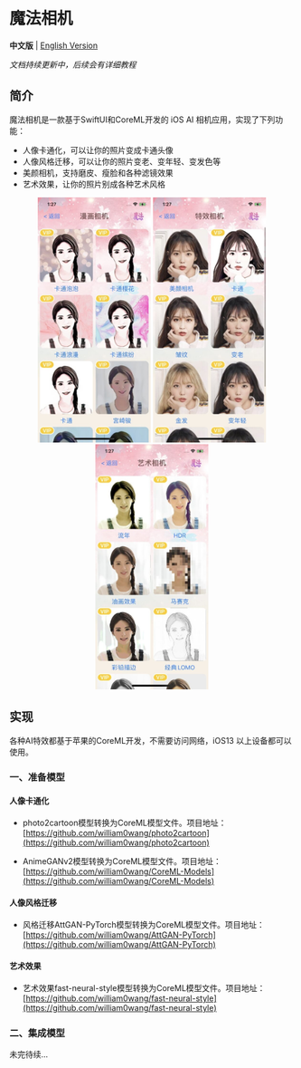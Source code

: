 # 魔法相机

**中文版** | [English Version](Readme_EN.md)

*文档持续更新中，后续会有详细教程*

## 简介

魔法相机是一款基于SwiftUI和CoreML开发的 iOS AI 相机应用，实现了下列功能：

 - 人像卡通化，可以让你的照片变成卡通头像
 - 人像风格迁移，可以让你的照片变老、变年轻、变发色等
 - 美颜相机，支持磨皮、瘦脸和各种滤镜效果
 - 艺术效果，让你的照片别成各种艺术风格
<p align="center">
    <img src="screenshot/image1.jpg" width="200px">
    <img src="screenshot/image2.jpg" width="200px">
    <img src="screenshot/image3.jpg" width="200px">
</p>

## 实现

各种AI特效都基于苹果的CoreML开发，不需要访问网络，iOS13 以上设备都可以使用。

### 一、准备模型

#### 人像卡通化

- photo2cartoon模型转换为CoreML模型文件。项目地址：
[https://github.com/william0wang/photo2cartoon](https://github.com/william0wang/photo2cartoon)

- AnimeGANv2模型转换为CoreML模型文件。项目地址：
[https://github.com/william0wang/CoreML-Models](https://github.com/william0wang/CoreML-Models)

#### 人像风格迁移

- 风格迁移AttGAN-PyTorch模型转换为CoreML模型文件。项目地址：
[https://github.com/william0wang/AttGAN-PyTorch](https://github.com/william0wang/AttGAN-PyTorch)

#### 艺术效果

- 艺术效果fast-neural-style模型转换为CoreML模型文件。项目地址：
[https://github.com/william0wang/fast-neural-style](https://github.com/william0wang/fast-neural-style)

### 二、集成模型

未完待续...
